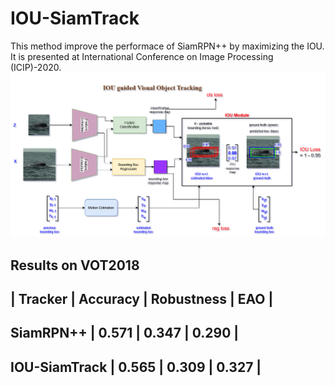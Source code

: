 # IOU-SiamTrack
This method improve the performace of SiamRPN++ by maximizing the IOU.
It is presented at International Conference on Image Processing (ICIP)-2020.
![Screenshot](IGS_v1.png)

Results on VOT2018
-----------------------------------------------
| Tracker     | Accuracy | Robustness |  EAO  |
-----------------------------------------------
SiamRPN++     | 0.571    |  0.347     | 0.290 |
-----------------------------------------------
IOU-SiamTrack | 0.565    |  0.309     | 0.327 |  
-----------------------------------------------
